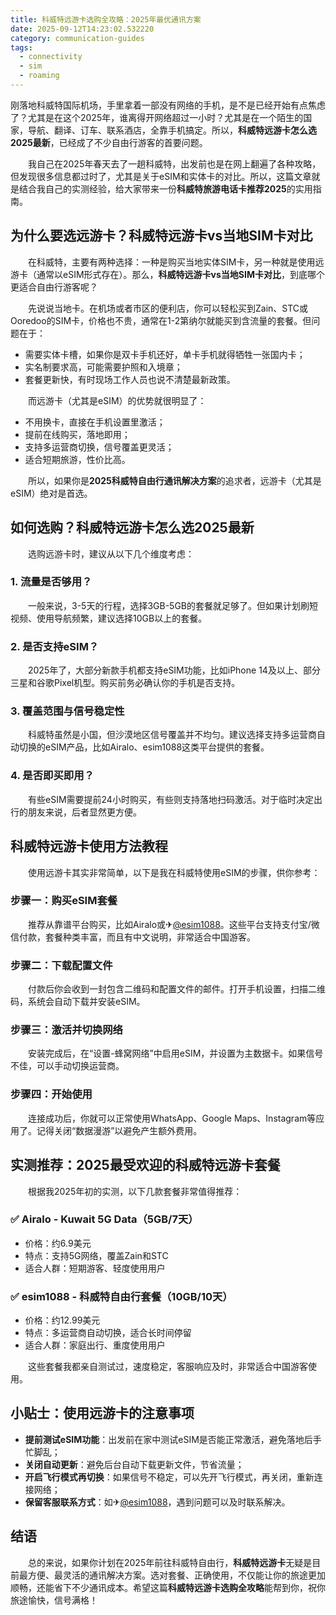 ```yaml
---
title: 科威特远游卡选购全攻略：2025年最优通讯方案
date: 2025-09-12T14:23:02.532220
category: communication-guides
tags:
  - connectivity
  - sim
  - roaming
---
```


刚落地科威特国际机场，手里拿着一部没有网络的手机，是不是已经开始有点焦虑了？尤其是在这个2025年，谁离得开网络超过一小时？尤其是在一个陌生的国家，导航、翻译、订车、联系酒店，全靠手机搞定。所以，**科威特远游卡怎么选2025最新**，已经成了不少自由行游客的首要问题。

　　我自己在2025年春天去了一趟科威特，出发前也是在网上翻遍了各种攻略，但发现很多信息都过时了，尤其是关于eSIM和实体卡的对比。所以，这篇文章就是结合我自己的实测经验，给大家带来一份**科威特旅游电话卡推荐2025**的实用指南。

## 为什么要选远游卡？科威特远游卡vs当地SIM卡对比

　　在科威特，主要有两种选择：一种是购买当地实体SIM卡，另一种就是使用远游卡（通常以eSIM形式存在）。那么，**科威特远游卡vs当地SIM卡对比**，到底哪个更适合自由行游客呢？

　　先说说当地卡。在机场或者市区的便利店，你可以轻松买到Zain、STC或Ooredoo的SIM卡，价格也不贵，通常在1-2第纳尔就能买到含流量的套餐。但问题在于：

- 需要实体卡槽，如果你是双卡手机还好，单卡手机就得牺牲一张国内卡；
- 实名制要求高，可能需要护照和入境章；
- 套餐更新快，有时现场工作人员也说不清楚最新政策。

　　而远游卡（尤其是eSIM）的优势就很明显了：

- 不用换卡，直接在手机设置里激活；
- 提前在线购买，落地即用；
- 支持多运营商切换，信号覆盖更灵活；
- 适合短期旅游，性价比高。

　　所以，如果你是**2025科威特自由行通讯解决方案**的追求者，远游卡（尤其是eSIM）绝对是首选。

## 如何选购？科威特远游卡怎么选2025最新

　　选购远游卡时，建议从以下几个维度考虑：

### 1. 流量是否够用？
　　一般来说，3-5天的行程，选择3GB-5GB的套餐就足够了。但如果计划刷短视频、使用导航频繁，建议选择10GB以上的套餐。

### 2. 是否支持eSIM？
　　2025年了，大部分新款手机都支持eSIM功能，比如iPhone 14及以上、部分三星和谷歌Pixel机型。购买前务必确认你的手机是否支持。

### 3. 覆盖范围与信号稳定性
　　科威特虽然是小国，但沙漠地区信号覆盖并不均匀。建议选择支持多运营商自动切换的eSIM产品，比如Airalo、esim1088这类平台提供的套餐。

### 4. 是否即买即用？
　　有些eSIM需要提前24小时购买，有些则支持落地扫码激活。对于临时决定出行的朋友来说，后者显然更方便。

## 科威特远游卡使用方法教程

　　使用远游卡其实非常简单，以下是我在科威特使用eSIM的步骤，供你参考：

### 步骤一：购买eSIM套餐
　　推荐从靠谱平台购买，比如Airalo或✈[@esim1088](https://t.me/s/esim1088)。这些平台支持支付宝/微信付款，套餐种类丰富，而且有中文说明，非常适合中国游客。

### 步骤二：下载配置文件
　　付款后你会收到一封包含二维码和配置文件的邮件。打开手机设置，扫描二维码，系统会自动下载并安装eSIM。

### 步骤三：激活并切换网络
　　安装完成后，在“设置-蜂窝网络”中启用eSIM，并设置为主数据卡。如果信号不佳，可以手动切换运营商。

### 步骤四：开始使用
　　连接成功后，你就可以正常使用WhatsApp、Google Maps、Instagram等应用了。记得关闭“数据漫游”以避免产生额外费用。

## 实测推荐：2025最受欢迎的科威特远游卡套餐

　　根据我2025年初的实测，以下几款套餐非常值得推荐：

### ✅ Airalo - Kuwait 5G Data（5GB/7天）
- 价格：约6.9美元
- 特点：支持5G网络，覆盖Zain和STC
- 适合人群：短期游客、轻度使用用户

### ✅ esim1088 - 科威特自由行套餐（10GB/10天）
- 价格：约12.99美元
- 特点：多运营商自动切换，适合长时间停留
- 适合人群：家庭出行、重度使用用户

　　这些套餐我都亲自测试过，速度稳定，客服响应及时，非常适合中国游客使用。

## 小贴士：使用远游卡的注意事项

- **提前测试eSIM功能**：出发前在家中测试eSIM是否能正常激活，避免落地后手忙脚乱；
- **关闭自动更新**：避免后台自动下载更新文件，节省流量；
- **开启飞行模式再切换**：如果信号不稳定，可以先开飞行模式，再关闭，重新连接网络；
- **保留客服联系方式**：如✈[@esim1088](https://t.me/s/esim1088)，遇到问题可以及时联系解决。

## 结语

　　总的来说，如果你计划在2025年前往科威特自由行，**科威特远游卡**无疑是目前最方便、最灵活的通讯解决方案。选对套餐、正确使用，不仅能让你的旅途更加顺畅，还能省下不少通讯成本。希望这篇**科威特远游卡选购全攻略**能帮到你，祝你旅途愉快，信号满格！